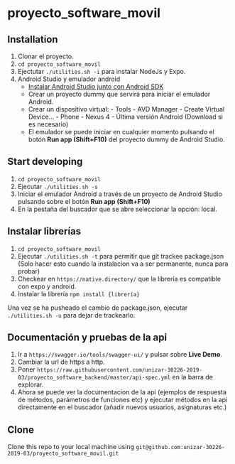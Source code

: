 # proyecto_software_movil

## Installation

1. Clonar el proyecto.
2. `cd proyecto_software_movil`
3. Ejectutar `./utilities.sh -i` para instalar NodeJs y Expo.
4. Android Studio y emulador android
   - [Instalar Android Studio junto con Android SDK](https://developer.android.com/studio/index.html?gclid=Cj0KEQiAm-CyBRDx65nBhcmVtbIBEiQA7zm8lWCaBd9n9KYYunFXxXsQCPojBVHk5eIH4p9CWM1eLfUaAmd28P8HAQ "Instalador")
   - Crear un proyecto dummy que servirá para iniciar el emulador Android.
   - Crear un dispositivo virtual: - Tools - AVD Manager - Create Virtual Device... - Phone - Nexus 4 - Última versión Android (Download si es necesario)
   - El emulador se puede iniciar en cualquier momento pulsando el botón **Run app (Shift+F10)** del proyecto dummy de Android Studio.

## Start developing

1. `cd proyecto_software_movil`
2. Ejecutar `./utilities.sh -s`
3. Iniciar el emulador Android a través de un proyecto de Android Studio pulsando sobre el botón **Run app (Shift+F10)**
4. En la pestaña del buscador que se abre seleccionar la opción: local.

## Instalar librerías

1. `cd proyecto_software_movil`
2. Ejecutar `./utilities.sh -t` para permitir que git trackee package.json (Solo hacer esto cuando la instalacíon va a ser permanente, nunca para probar)
3. Checkear en `https://native.directory/` que la librería es compatible con expo y android.
4. Instalar la librería `npm install {librería}`

Una vez se ha pusheado el cambio de package.json, ejecutar `./utilities.sh -u` para dejar de trackearlo.

## Documentación y pruebas de la api

1. Ir a `https://swagger.io/tools/swagger-ui/` y pulsar sobre **Live Demo**.
2. Cambiar la url de https a http.
3. Poner `https://raw.githubusercontent.com/unizar-30226-2019-03/proyecto_software_backend/master/api-spec.yml` en la barra de explorar.
4. Ahora se puede ver la documentacion de la api (ejemplos de respuesta de métodos, parámetros de funciones etc) y ejecutar métodos en la api directamente en el buscador (añadir nuevos usuarios, asignaturas etc.)

## Clone

Clone this repo to your local machine using `git@github.com:unizar-30226-2019-03/proyecto_software_movil.git`
